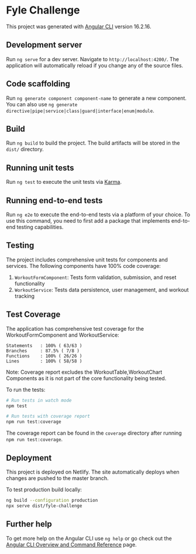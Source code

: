 # Fyle Challenge

This project was generated with [Angular CLI](https://github.com/angular/angular-cli) version 16.2.16.

## Development server

Run `ng serve` for a dev server. Navigate to `http://localhost:4200/`. The application will automatically reload if you change any of the source files.

## Code scaffolding

Run `ng generate component component-name` to generate a new component. You can also use `ng generate directive|pipe|service|class|guard|interface|enum|module`.

## Build

Run `ng build` to build the project. The build artifacts will be stored in the `dist/` directory.

## Running unit tests

Run `ng test` to execute the unit tests via [Karma](https://karma-runner.github.io).

## Running end-to-end tests

Run `ng e2e` to execute the end-to-end tests via a platform of your choice. To use this command, you need to first add a package that implements end-to-end testing capabilities.

## Testing

The project includes comprehensive unit tests for components and services. The following components have 100% code coverage:

1. `WorkoutFormComponent`: Tests form validation, submission, and reset functionality
2. `WorkoutService`: Tests data persistence, user management, and workout tracking

## Test Coverage

The application has comprehensive test coverage for the WorkoutFormComponent and WorkoutService:

```
Statements   : 100% ( 63/63 )
Branches     : 87.5% ( 7/8 )
Functions    : 100% ( 26/26 )
Lines        : 100% ( 58/58 )
```

Note: Coverage report excludes the WorkoutTable,WorkoutChart Components as it is not part of the core functionality being tested.

To run the tests:

```bash
# Run tests in watch mode
npm test

# Run tests with coverage report
npm run test:coverage
```

The coverage report can be found in the `coverage` directory after running `npm run test:coverage`.

## Deployment

This project is deployed on Netlify. The site automatically deploys when changes are pushed to the master branch.

To test production build locally:
```bash
ng build --configuration production
npx serve dist/fyle-challenge
```

## Further help

To get more help on the Angular CLI use `ng help` or go check out the [Angular CLI Overview and Command Reference](https://angular.io/cli) page.
